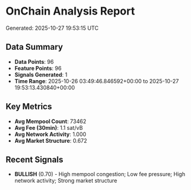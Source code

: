 # OnChain Analysis Report
Generated: 2025-10-27 19:53:15 UTC

## Data Summary
- **Data Points**: 96
- **Feature Points**: 96
- **Signals Generated**: 1
- **Time Range**: 2025-10-26 03:49:46.846592+00:00 to 2025-10-27 19:53:13.430840+00:00

## Key Metrics
- **Avg Mempool Count**: 73462
- **Avg Fee (30min)**: 1.1 sat/vB
- **Avg Network Activity**: 1.000
- **Avg Market Structure**: 0.672

## Recent Signals
- **BULLISH** (0.70) - High mempool congestion; Low fee pressure; High network activity; Strong market structure
